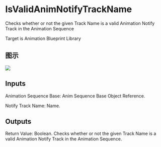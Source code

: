 # IsValidAnimNotifyTrackName

Checks whether or not the given Track Name is a valid Animation Notify Track in the Animation Sequence

Target is Animation Blueprint Library

## 图示

![]($-20221218-17520101.png)

## Inputs

Animation Sequence Base: Anim Sequence Base Object Reference.

Notify Track Name: Name.  

## Outputs

Return Value: Boolean. Checks whether or not the given Track Name is a valid Animation Notify Track in the Animation Sequence.

